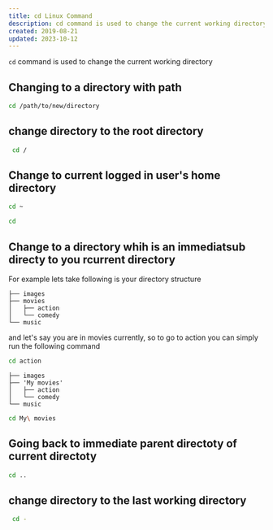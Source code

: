 ```yaml
---
title: cd Linux Command
description: cd command is used to change the current working directory
created: 2019-08-21
updated: 2023-10-12
---
```


`cd` command is used to change the current working directory

## Changing to a directory with path 

```sh
cd /path/to/new/directory
```

## change directory to the root directory

```sh
 cd /
 ```
 
## Change to current logged in user's home directory

```sh
cd ~
```
```sh
cd
```

## Change to a directory whih is an immediatsub directy to you rcurrent directory

For example lets take following is your directory structure

```
├── images
├── movies
│   ├── action
│   └── comedy
└── music
```
and let's say you are in movies currently, so to go to action you can simply run the following command

```sh
cd action
```

```
├── images
├── 'My movies'
│   ├── action
│   └── comedy
└── music
```

```sh
cd My\ movies
```
## Going back to immediate parent directoty of current directoty 

```sh
cd ..
```
## change directory to the last working directory

```sh
 cd -
 ```